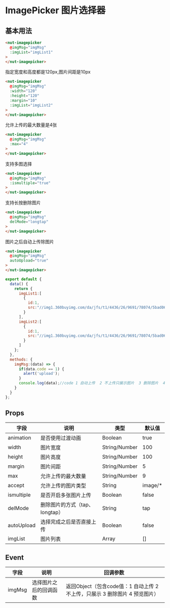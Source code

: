# ImagePicker 图片选择器

## 基本用法

```html
<nut-imagepicker
  @imgMsg="imgMsg" 
  :imgList="imgList1"
>
</nut-imagepicker>
```

指定宽度和高度都是120px,图片间距是10px

```html
<nut-imagepicker 
  @imgMsg="imgMsg" 
  :width="120" 
  :height="120" 
  :margin="10" 
  :imgList="imgList2"
>
</nut-imagepicker>
```

允许上传的最大数量是4张

```html
<nut-imagepicker 
  @imgMsg="imgMsg" 
  :max="4"
>
</nut-imagepicker>
```

支持多图选择

```html
<nut-imagepicker 
  @imgMsg="imgMsg" 
  :ismultiple="true"
>
</nut-imagepicker>
```

支持长按删除图片

```html
<nut-imagepicker 
  @imgMsg="imgMsg" 
  delMode="longtap"
>
</nut-imagepicker>
```

图片之后自动上传除图片

```html
<nut-imagepicker 
  @imgMsg="imgMsg" 
  autoUpload="true"
>
</nut-imagepicker>
```

```javascript
export default {
  data() {
    return {
      imgList1:[
        {
          id:1,
          src:"//img1.360buyimg.com/da/jfs/t1/4436/26/9691/78074/5bad0668E7ce89ec6/c234b749ae9e7332.jpg"
        }
      ],
      imgList2:[
        {
          id:1,
          src:"//img1.360buyimg.com/da/jfs/t1/4436/26/9691/78074/5bad0668E7ce89ec6/c234b749ae9e7332.jpg"
        }
      ]
    };
  },
  methods: {
    imgMsg:(data) => {
      if(data.code == 1) {
        alert('upload');
      }
      console.log(data);//code 1 自动上传  2 不上传只展示图片  3 删除图片  4 预览图片
    }
  }
};
```

## Props

| 字段 | 说明 | 类型 | 默认值
|----- | ----- | ----- | -----
| animation | 是否使用过渡动画 | Boolean | true
| width | 图片宽度 | String/Number | 100
| height | 图片高度 | String/Number | 100
| margin | 图片间距 | String/Number | 5
| max | 允许上传的最大数量 | String/Number | 9
| accept | 允许上传的图片类型 | String | image/*
| ismultiple | 是否开启多张图片上传 | Boolean | false
| delMode | 删除图片的方式（tap、longtap） | String | tap
| autoUpload | 选择完成之后是否直接上传 | Boolean | false
| imgList | 图片列表 | Array | []

## Event

| 字段 | 说明 | 回调参数
|----- | ----- | -----
| imgMsg | 选择图片之后的回调函数 | 返回Object（包含code值：1 自动上传 2 不上传，只展示 3 删除图片 4 预览图片）
